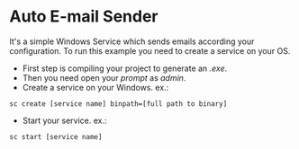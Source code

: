 # Auto E-mail Sender
It's a simple Windows Service which sends emails according your configuration.
To run this example you need to create a service on your OS.
- First step is compiling your project to generate an *.exe*.
- Then you need open your *prompt* as *admin*.
- Create a service on your Windows.
  ex.:
```
sc create [service name] binpath=[full path to binary]
```
- Start your service.
  ex.:
```
sc start [service name]
```
